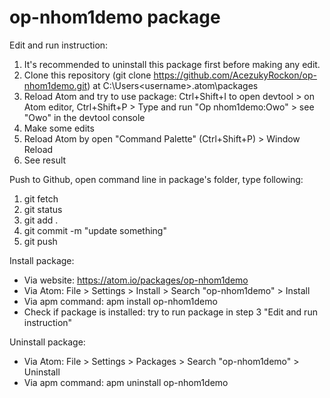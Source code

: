 # op-nhom1demo package
Edit and run instruction:
1. It's recommended to uninstall this package first before making any edit.
2. Clone this repository (git clone https://github.com/AcezukyRockon/op-nhom1demo.git) at C:\Users\<username>\.atom\packages
3. Reload Atom and try to use package: Ctrl+Shift+I to open devtool > on Atom editor, Ctrl+Shift+P > Type and run "Op nhom1demo:Owo" > see "Owo" in the devtool console
4. Make some edits
5. Reload Atom by open "Command Palette" (Ctrl+Shift+P) > Window Reload
6. See result

Push to Github, open command line in package's folder, type following:
1. git fetch
2. git status
3. git add .
4. git commit -m "update something"
5. git push

Install package:
- Via website: https://atom.io/packages/op-nhom1demo
- Via Atom: File > Settings > Install > Search "op-nhom1demo" > Install
- Via apm command: apm install op-nhom1demo
- Check if package is installed: try to run package in step 3 "Edit and run instruction"

Uninstall package:
- Via Atom: File > Settings > Packages > Search "op-nhom1demo" > Uninstall
- Via apm command: apm uninstall op-nhom1demo
